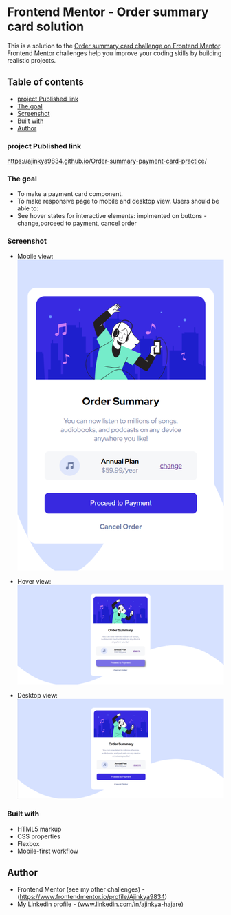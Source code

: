 # Frontend Mentor - Order summary card solution

This is a solution to the [Order summary card challenge on Frontend Mentor](https://www.frontendmentor.io/challenges/order-summary-component-QlPmajDUj). Frontend Mentor challenges help you improve your coding skills by building realistic projects. 

## Table of contents
  - [project Published link](#project-Published-link)
  - [The goal](#the-goal)
  - [Screenshot](#screenshot)
  - [Built with](#built-with)
  - [Author](#author)

### project Published link
  https://ajinkya9834.github.io/Order-summary-payment-card-practice/
### The goal

- To make  a payment card component.
- To make responsive page to mobile and desktop view.
Users should be able to:
- See hover states for interactive elements: 
        implmented on buttons -change,porceed to payment, cancel order

### Screenshot

- Mobile view:
![](./design/mobile-view.png)

- Hover view:
![](./design/hover-effect.png)

- Desktop view:
![](./design/desktop-view.png)


### Built with

- HTML5 markup
- CSS properties
- Flexbox
- Mobile-first workflow



## Author

- Frontend Mentor (see my other challenges) - (https://www.frontendmentor.io/profile/Ajinkya9834)
- My Linkedin profile - (www.linkedin.com/in/ajinkya-hajare)

